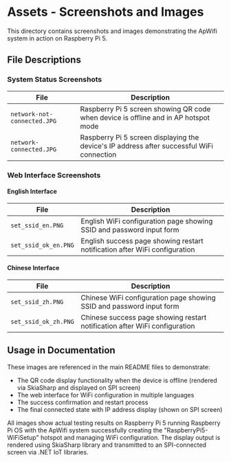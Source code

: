 # Assets - Screenshots and Images

This directory contains screenshots and images demonstrating the ApWifi system in action on Raspberry Pi 5.

## File Descriptions

### System Status Screenshots

| File | Description |
|------|-------------|
| `network-not-connected.JPG` | Raspberry Pi 5 screen showing QR code when device is offline and in AP hotspot mode |
| `network-connected.JPG` | Raspberry Pi 5 screen displaying the device's IP address after successful WiFi connection |

### Web Interface Screenshots

#### English Interface
| File | Description |
|------|-------------|
| `set_ssid_en.PNG` | English WiFi configuration page showing SSID and password input form |
| `set_ssid_ok_en.PNG` | English success page showing restart notification after WiFi configuration |

#### Chinese Interface  
| File | Description |
|------|-------------|
| `set_ssid_zh.PNG` | Chinese WiFi configuration page showing SSID and password input form |
| `set_ssid_ok_zh.PNG` | Chinese success page showing restart notification after WiFi configuration |

## Usage in Documentation

These images are referenced in the main README files to demonstrate:
- The QR code display functionality when the device is offline (rendered via SkiaSharp and displayed on SPI screen)
- The web interface for WiFi configuration in multiple languages
- The success confirmation and restart process
- The final connected state with IP address display (shown on SPI screen)

All images show actual testing results on Raspberry Pi 5 running Raspberry Pi OS with the ApWifi system successfully creating the "RaspberryPi5-WiFiSetup" hotspot and managing WiFi configuration. The display output is rendered using SkiaSharp library and transmitted to an SPI-connected screen via .NET IoT libraries.